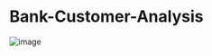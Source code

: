 # Bank-Customer-Analysis
![image](https://github.com/user-attachments/assets/ff61354c-bd3a-4af0-b4dc-e7ad87aa44f1)
